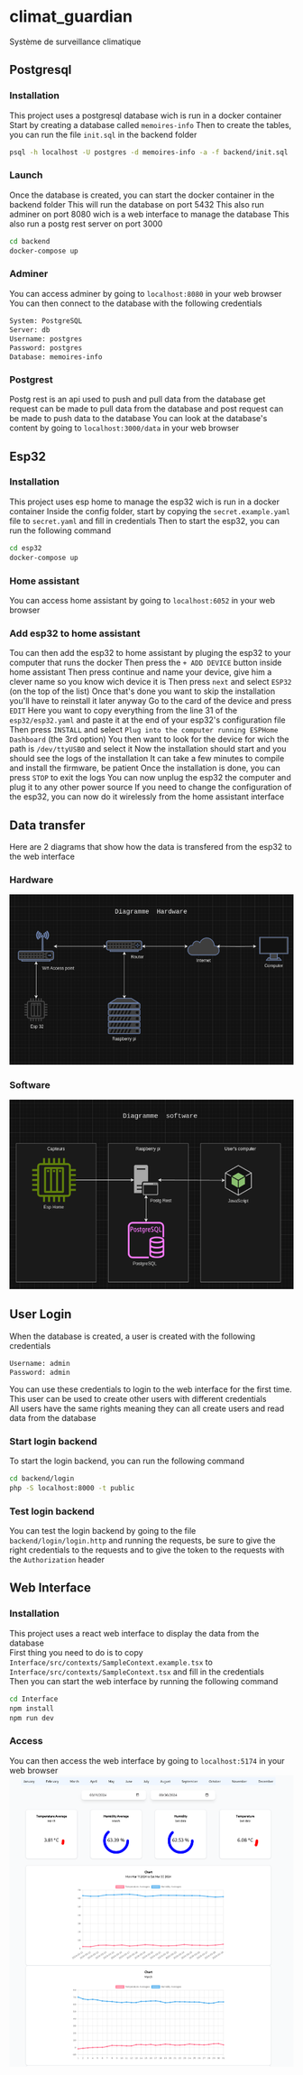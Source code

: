 # climat_guardian
Système de surveillance climatique 

## Postgresql
### Installation
This project uses a postgresql database wich is run in a docker container
Start by creating a database called `memoires-info`
Then to create the tables, you can run the file `init.sql` in the backend folder
```bash
psql -h localhost -U postgres -d memoires-info -a -f backend/init.sql
```
### Launch
Once the database is created, you can start the docker container in the backend folder
This will run the database on port 5432
This also run adminer on port 8080 wich is a web interface to manage the database
This also run a postg rest server on port 3000
```bash
cd backend
docker-compose up
```
### Adminer
You can access adminer by going to `localhost:8080` in your web browser
You can then connect to the database with the following credentials
```
System: PostgreSQL
Server: db
Username: postgres
Password: postgres
Database: memoires-info
```
### Postgrest
Postg rest is an api used to push and pull data from the database
get request can be made to pull data from the database and post request can be made to push data to the database
You can look at the database's content by going to `localhost:3000/data` in your web browser

## Esp32
### Installation
This project uses esp home to manage the esp32 wich is run in a docker container
Inside the config folder, start by copying the `secret.example.yaml` file to `secret.yaml` and fill in credentials
Then to start the esp32, you can run the following command
```bash
cd esp32
docker-compose up
```
### Home assistant
You can access home assistant by going to `localhost:6052` in your web browser
### Add esp32 to home assistant
Tou can then add the esp32 to home assistant by pluging the esp32 to your computer that runs the docker
Then press the `+ ADD DEVICE` button inside home assistant
Then press continue and name your device, give him a clever name so you know wich device it is
Then press `next` and select `ESP32` (on the top of the list)
Once that's done you want to skip the installation you'll have to reinstall it later anyway
Go to the card of the device and press `EDIT`
Here you want to copy everything from the line 31 of the `esp32/esp32.yaml` and paste it at the end of your esp32's configuration file
Then press `INSTALL` and select `Plug into the computer running ESPHome Dashboard` (the 3rd option)
You then want to look for the device for wich the path is `/dev/ttyUSB0` and select it
Now the installation should start and you should see the logs of the installation
It can take a few minutes to compile and install the firmware, be patient
Once the installation is done, you can press `STOP` to exit the logs
You can now unplug the esp32 the computer and plug it to any other power source
If you need to change the configuration of the esp32, you can now do it wirelessly from the home assistant interface

## Data transfer
Here are 2 diagrams that show how the data is transfered from the esp32 to the web interface
### Hardware
![hardware](/assets/hardware-diagram.png)
### Software
![software](/assets/software-diagram.png)

## User Login
When the database is created, a user is created with the following credentials
```
Username: admin
Password: admin
```
You can use these credentials to login to the web interface for the first time.\
This user can be used to create other users with different credentials\
All users have the same rights meaning they can all create users and read data from the database
### Start login backend
To start the login backend, you can run the following command
```bash
cd backend/login
php -S localhost:8000 -t public
```
### Test login backend
You can test the login backend by going to the file `backend/login/login.http` and running the requests, 
be sure to give the right credentials to the requests and to give the token to the requests with the `Authorization` header

## Web Interface
### Installation
This project uses a react web interface to display the data from the database\
First thing you need to do is to copy `Interface/src/contexts/SampleContext.example.tsx` to `Interface/src/contexts/SampleContext.tsx` and fill in the credentials\
Then you can start the web interface by running the following command

```bash
cd Interface
npm install
npm run dev
```
### Access
You can then access the web interface by going to `localhost:5174` in your web browser
![web interface](/assets/dashboard.png)
